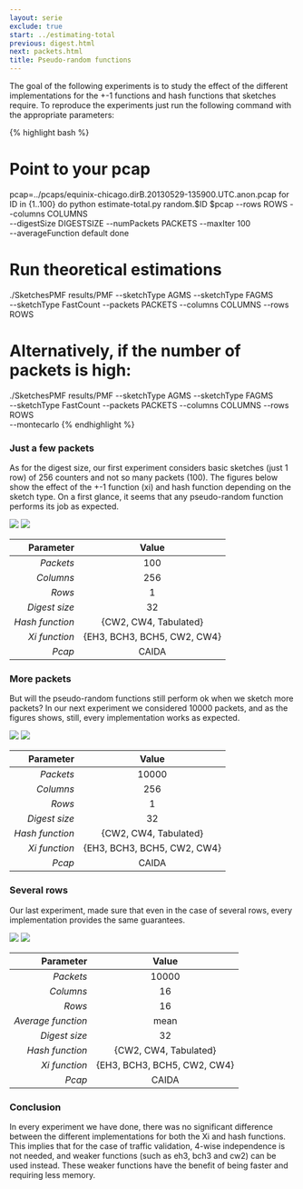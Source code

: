 ```yaml
---
layout: serie
exclude: true
start: ../estimating-total
previous: digest.html
next: packets.html
title: Pseudo-random functions
---
```


The goal of the following experiments is to study the effect of the different implementations for the +-1 functions and hash functions that sketches require. To reproduce the experiments just run the following command with the appropriate parameters:

{% highlight bash %}
# Point to your pcap
pcap=../pcaps/equinix-chicago.dirB.20130529-135900.UTC.anon.pcap 
for ID in {1..100}
do
  python estimate-total.py random.$ID $pcap --rows ROWS --columns COLUMNS \
    --digestSize DIGESTSIZE --numPackets PACKETS --maxIter 100 \
    --averageFunction default
done
# Run theoretical estimations
./SketchesPMF results/PMF --sketchType AGMS --sketchType FAGMS \
  --sketchType FastCount --packets PACKETS --columns COLUMNS --rows ROWS
# Alternatively, if the number of packets is high: 
./SketchesPMF results/PMF --sketchType AGMS --sketchType FAGMS \
  --sketchType FastCount --packets PACKETS --columns COLUMNS --rows ROWS \
  --montecarlo
{% endhighlight %}

### Just a few packets

As for the digest size, our first experiment considers basic sketches (just 1 row) of 256 counters and not so many packets (100). The figures below show the effect of the +-1 function (xi) and hash function depending on the sketch type. On a first glance, it seems that any pseudo-random function performs its job as expected. 

![](figures/xi1.png)
![](figures/hash1.png)

|       Parameter |            Value            |
|----------------:|:---------------------------:|
|       _Packets_ |             100             |
|       _Columns_ |             256             |
|          _Rows_ |              1              |
|   _Digest size_ |              32             |
| _Hash function_ |    {CW2, CW4, Tabulated}    |
|   _Xi function_ | {EH3, BCH3, BCH5, CW2, CW4} |
|          _Pcap_ |            CAIDA            |

### More packets

But will the pseudo-random functions still perform ok when we sketch more packets? In our next experiment we considered 10000 packets, and as the figures shows, still, every implementation works as expected.

![](figures/xi2.png)
![](figures/hash2.png)

|       Parameter |            Value            |
|----------------:|:---------------------------:|
|       _Packets_ |            10000            |
|       _Columns_ |             256             |
|          _Rows_ |              1              |
|   _Digest size_ |              32             |
| _Hash function_ |    {CW2, CW4, Tabulated}    |
|   _Xi function_ | {EH3, BCH3, BCH5, CW2, CW4} |
|          _Pcap_ |            CAIDA            |

### Several rows

Our last experiment, made sure that even in the case of several rows, every implementation provides the same guarantees.

![](figures/xi3.png)
![](figures/hash3.png)

|          Parameter |            Value            |
|-------------------:|:---------------------------:|
|          _Packets_ |            10000            |
|          _Columns_ |              16             |
|             _Rows_ |              16             |
| _Average function_ |             mean            |
|      _Digest size_ |              32             |
|    _Hash function_ |    {CW2, CW4, Tabulated}    |
|      _Xi function_ | {EH3, BCH3, BCH5, CW2, CW4} |
|             _Pcap_ |            CAIDA            |

### Conclusion

In every experiment we have done, there was no significant difference between the different implementations for both the Xi and hash functions. This implies that for the case of traffic validation, 4-wise independence is not needed, and weaker functions (such as eh3, bch3 and cw2) can be used instead. These weaker functions have the benefit of being faster and requiring less memory.
